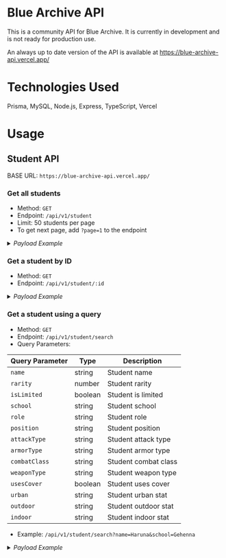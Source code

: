 # Blue Archive API

This is a community API for Blue Archive. It is currently in development and is not ready for production use.

An always up to date version of the API is available at https://blue-archive-api.vercel.app/

# Technologies Used

Prisma, MySQL, Node.js, Express, TypeScript, Vercel

# Usage

## Student API

BASE URL: `https://blue-archive-api.vercel.app/`

### Get all students

- Method: `GET`
- Endpoint: `/api/v1/student`
- Limit: 50 students per page
- To get next page, add `?page=1` to the endpoint

<details>
  <summary><em>Payload Example</em></summary>

```json
{
  "id": 1,
  "name": "Airi",
  "rarity": 2,
  "isLimited": false,
  "school": "Trinity",
  "role": "Support",
  "position": "Back",
  "attackType": "Explosive",
  "armorType": "Light",
  "combatClass": "Special",
  "weaponType": "SMG",
  "usesCover": false,
  "detailStudent": {
    "age": "15",
    "height": "160cm",
    "hobbies": "Looking for tasty sweets, tea parties",
    "birthday": "January 30",
    "voiceActor": "Chikako Sugimura",
    "releaseDate": "2021/02/04",
    "japaneseName": "栗村 アイリ"
  },
  "urban": "A",
  "outdoor": "D",
  "indoor": "A"
}
```

</details>

### Get a student by ID

- Method: `GET`
- Endpoint: `/api/v1/student/:id`

<details>
  <summary><em>Payload Example</em></summary>

```json
{
  "id": 1,
  "name": "Airi",
  "rarity": 2,
  "isLimited": false,
  "school": "Trinity",
  "role": "Support",
  "position": "Back",
  "attackType": "Explosive",
  "armorType": "Light",
  "combatClass": "Special",
  "weaponType": "SMG",
  "usesCover": false,
  "detailStudent": {
    "age": "15",
    "height": "160cm",
    "hobbies": "Looking for tasty sweets, tea parties",
    "birthday": "January 30",
    "voiceActor": "Chikako Sugimura",
    "releaseDate": "2021/02/04",
    "japaneseName": "栗村 アイリ"
  },
  "urban": "A",
  "outdoor": "D",
  "indoor": "A"
}
```

</details>

### Get a student using a query

- Method: `GET`
- Endpoint: `/api/v1/student/search`
- Query Parameters:

| Query Parameter | Type    | Description          |
| --------------- | ------- | -------------------- |
| `name`          | string  | Student name         |
| `rarity`        | number  | Student rarity       |
| `isLimited`     | boolean | Student is limited   |
| `school`        | string  | Student school       |
| `role`          | string  | Student role         |
| `position`      | string  | Student position     |
| `attackType`    | string  | Student attack type  |
| `armorType`     | string  | Student armor type   |
| `combatClass`   | string  | Student combat class |
| `weaponType`    | string  | Student weapon type  |
| `usesCover`     | boolean | Student uses cover   |
| `urban`         | string  | Student urban stat   |
| `outdoor`       | string  | Student outdoor stat |
| `indoor`        | string  | Student indoor stat  |

- Example: `/api/v1/student/search?name=Haruna&school=Gehenna`

<details>
  <summary><em>Payload Example</em></summary>

```json
[
  {
    "id": 32,
    "name": "Haruna",
    "rarity": 3,
    "isLimited": false,
    "school": "Gehenna",
    "role": "Attacker",
    "position": "Back",
    "attackType": "Mystic",
    "armorType": "Heavy",
    "combatClass": "Striker",
    "weaponType": "SR",
    "usesCover": true,
    "detailStudent": {
      "age": "17",
      "height": "163cm",
      "hobbies": "Looking for delicious things",
      "birthday": "March 1",
      "voiceActor": "Tadokoro Azusa",
      "releaseDate": "2022/12/28",
      "japaneseName": "黒舘 ハルナ"
    },
    "urban": "S",
    "outdoor": "D",
    "indoor": "B"
  },
  {
    "id": 33,
    "name": "Haruna (New Year)",
    "rarity": 3,
    "isLimited": true,
    "school": "Gehenna",
    "role": "Attacker",
    "position": "Back",
    "attackType": "Explosive",
    "armorType": "Light",
    "combatClass": "Striker",
    "weaponType": "SR",
    "usesCover": true,
    "detailStudent": {
      "age": "17",
      "height": "163cm",
      "hobbies": "Looking for delicious things",
      "birthday": "March 1",
      "voiceActor": "Tadokoro Azusa",
      "releaseDate": "2021/02/04",
      "japaneseName": "黒舘 ハルナ"
    },
    "urban": "D",
    "outdoor": "S",
    "indoor": "B"
  }
]
```

</details>
